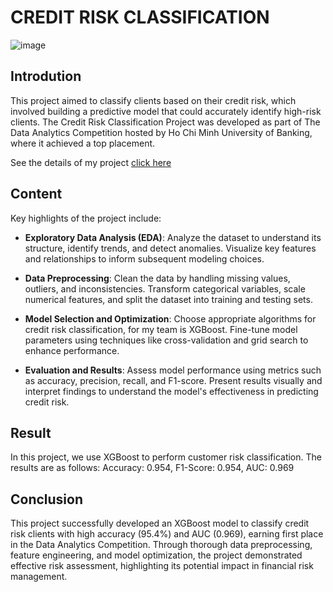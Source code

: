 # CREDIT RISK CLASSIFICATION

![image](https://github.com/user-attachments/assets/2c72ac22-cb00-4cc3-a32a-089906db1dc2)


## Introdution

This project aimed to classify clients based on their credit risk, which involved building a predictive model that could accurately identify high-risk clients. The Credit Risk Classification Project was developed as part of The Data Analytics Competition hosted by Ho Chi Minh University of Banking, where it achieved a top placement.

See the details of my project [click here](https://github.com/nguyenanhtuan1102/creadit-risk-classification/blob/master/Notebook/credit-score-classification.ipynb)

## Content

Key highlights of the project include:

- **Exploratory Data Analysis (EDA)**: Analyze the dataset to understand its structure, identify trends, and detect anomalies. Visualize key features and relationships to inform subsequent modeling choices.

- **Data Preprocessing**: Clean the data by handling missing values, outliers, and inconsistencies. Transform categorical variables, scale numerical features, and split the dataset into training and testing sets.

- **Model Selection and Optimization**: Choose appropriate algorithms for credit risk classification, for my team is XGBoost. Fine-tune model parameters using techniques like cross-validation and grid search to enhance performance.

- **Evaluation and Results**: Assess model performance using metrics such as accuracy, precision, recall, and F1-score. Present results visually and interpret findings to understand the model's effectiveness in predicting credit risk.

## Result

In this project, we use XGBoost to perform customer risk classification. The results are as follows: Accuracy: 0.954, F1-Score: 0.954, AUC: 0.969

## Conclusion

This project successfully developed an XGBoost model to classify credit risk clients with high accuracy (95.4%) and AUC (0.969), earning first place in the Data Analytics Competition. Through thorough data preprocessing, feature engineering, and model optimization, the project demonstrated effective risk assessment, highlighting its potential impact in financial risk management.

